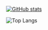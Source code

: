 [![GitHub stats](https://github-readme-stats.vercel.app/api?username=vamseekm&theme=tokyonight)](https://github.com/vamseekm)

![Top Langs](https://github-readme-stats.vercel.app/api/top-langs/?username=anuraghazra&hide_progress=true&theme=tokyonight)
